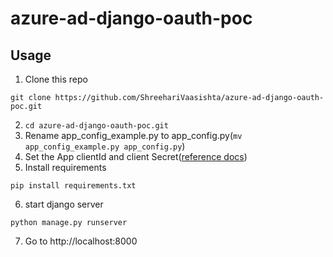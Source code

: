 # azure-ad-django-oauth-poc

## Usage
1. Clone this repo
```
git clone https://github.com/ShreehariVaasishta/azure-ad-django-oauth-poc.git
```
2. `cd azure-ad-django-oauth-poc.git`
3. Rename app_config_example.py to app_config.py(`mv app_config_example.py app_config.py`)
4. Set the App clientId and client Secret([reference docs](https://learn.microsoft.com/en-us/azure/active-directory/develop/quickstart-register-app))
5. Install requirements
```
pip install requirements.txt
```
6. start django server
```
python manage.py runserver
```
7. Go to http://localhost:8000
